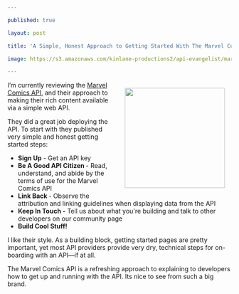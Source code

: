 ---
published: true
layout: post
title: 'A Simple, Honest Approach to Getting Started With The Marvel Comics API'
image: https://s3.amazonaws.com/kinlane-productions2/api-evangelist/marvel-comics/marvel-avengers-logo.jpg
---

<p><a href="https://developer.marvel.com/" target="_blank"><img style="padding: 15px;" src="https://s3.amazonaws.com/kinlane-productions2/api-evangelist/marvel-comics/marvel-avengers-logo.jpg" alt="" width="225" align="right" /></a>
<p>I&rsquo;m currently reviewing the <a href="https://developer.marvel.com/">Marvel Comics API</a>, and their approach to making their rich content available via a simple web API.
<p>They did a great job deploying the API. To start with they published very simple and honest getting started steps:
<ul class="mainlist">
<li><strong>Sign Up</strong> - Get an API key</li>
<li><strong>Be A Good API Citizen </strong>- Read, understand, and abide by the terms of use for the Marvel Comics API</li>
<li><strong>Link Back </strong>- Observe the attribution and linking guidelines when displaying data from the API</li>
<li><strong>Keep In Touch -</strong> Tell us about what you're building and talk to other developers on our community page</li>
<li><strong>Build Cool Stuff!</strong></li>
</ul>
<p>I like their style. As a building block, getting started pages are pretty important, yet most API providers provide very dry, technical steps for on-boarding with an API&mdash;if at all.
<p>The Marvel Comics API is a refreshing approach to explaining to developers how to get up and running with the API. Its nice to see from such a big brand.

